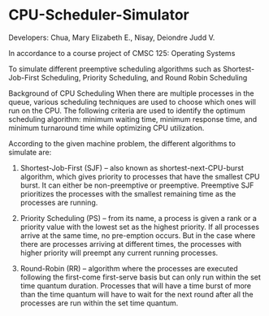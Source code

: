 # CPU-Scheduler-Simulator
Developers: Chua, Mary Elizabeth E., Nisay, Deiondre Judd V.

In accordance to a course project of CMSC 125: Operating Systems

To simulate different preemptive scheduling algorithms such as Shortest-Job-First Scheduling, Priority Scheduling, and Round Robin Scheduling


Background of CPU Scheduling
When there are multiple processes in the queue, various scheduling techniques are used to choose which ones will run on the CPU. The following criteria are used to identify the optimum scheduling algorithm: minimum waiting time, minimum response time, and minimum turnaround time while optimizing CPU utilization.


According to the given machine problem, the different algorithms to simulate are:
1. Shortest-Job-First (SJF) – also known as shortest-next-CPU-burst algorithm, which gives priority to processes that have the smallest CPU burst. It can either be non-preemptive or preemptive. Preemptive SJF prioritizes the processes with the smallest remaining time as the processes are running.

2. Priority Scheduling (PS) – from its name, a process is given a rank or a priority value with the lowest set as the highest priority. If all processes arrive at the same time, no pre-emption occurs. But in the case where there are processes arriving at different times, the processes with higher priority will preempt any current running processes.

3. Round-Robin (RR) – algorithm where the processes are executed following the first-come first-serve basis but can only run within the set time quantum duration. Processes that will have a time burst of more than the time quantum will have to wait for the next round after all the processes are run within the set time quantum.
